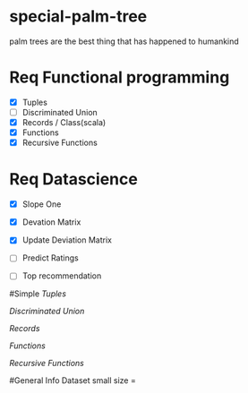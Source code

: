 # special-palm-tree
palm trees are the best thing that has happened to humankind
# Req Functional programming
- [x] Tuples
- [ ] Discriminated Union
- [x] Records / Class(scala)
- [x] Functions
- [x] Recursive Functions

# Req Datascience
- [x] Slope One
- [x] Devation Matrix
- [x] Update Deviation Matrix
- [ ] Predict Ratings
- [ ] Top recommendation


#Simple
*Tuples*

*Discriminated Union*

*Records*

*Functions*

*Recursive Functions*


#General Info
Dataset small size =